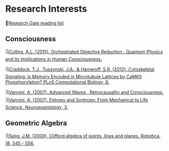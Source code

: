 # Research Interests
🔗[Research Gate reading list](https://www.researchgate.net/profile/Lauren-Shriver-2/savedlist)

## Consciousness
🗒️[Collins, A.L. (2015). Orchestrated Objective Reduction : Quantum Physics and its Implications in Human Consciousness.](https://www.wm.edu/as/physics/documents/seniorstheses/class2015theses/Collins_Amanda.pdf)  

🗒️[Craddock, T.J., Tuszynski, J.A., & Hameroff, S.R. (2012). Cytoskeletal Signaling: Is Memory Encoded in Microtubule Lattices by CaMKII Phosphorylation? PLoS Computational Biology, 8.](https://pdfs.semanticscholar.org/8461/661058d0355a12eb6aafd497a393b0f6ee3e.pdf)

🗒️[Vannini, A. (2007). Advanced Waves , Retrocausality and Consciousness.](http://www.hessdalen.org/sse/program/Antonella.pdf)  
🗒️[Vannini, A. (2007). Entropy and Syntropy: From Mechanical to Life Science. *Neuroquantology*, 3.](https://neuroquantology.com/data-cms/articles/20191022032931pm64.pdf)  



## Geometric Algebra
🗒️[Selig, J.M. (2000). Clifford algebra of points, lines and planes. Robotica, 18, 545 - 556.](https://openresearch.lsbu.ac.uk/download/d5d41bc21f327a8d288b100e2b658ab4a82985dbbacf909e0c791fddd50d1223/186156/Cliff.pdf)
